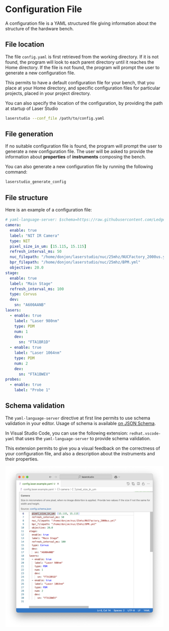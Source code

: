 # Configuration File

A configuration file is a YAML structured file giving information about the structure of the hardware bench.

## File location

The file `config.yaml` is first retrieved from the working directory. If it is not found, the program will look to each parent directory until it reaches the Home directory. If the file is not found, the program will prompt the user to generate a new configuration file.

This permits to have a default configuration file for your bench, that you place at your Home directory, and specific configuration files for particular projects, placed in your project directory.

You can also specify the location of the configuration, by providing the path at startup of Laser Studio

```bash
laserstudio --conf_file /path/to/config.yaml
```

## File generation

If no suitable configuration file is found, the program will prompt the user to generate a new configuration file. The user will be asked to provide the information about **properties** of **instruments** composing the bench.

You can also generate a new configuration file by running the following command:

```bash
laserstudio_generate_config
```

## File structure

Here is an example of a configuration file:

```yaml
# yaml-language-server: $schema=https://raw.githubusercontent.com/Ledger-Donjon/laserstudio/main/laserstudio/config_schema/config.schema.json
camera:
  enable: true
  label: "NIT IR Camera"
  type: NIT
  pixel_size_in_um: [15.115, 15.115]
  refresh_interval_ms: 50
  nuc_filepath: "/home/donjon/laserstudio/nuc/25mhz/NUCFactory_2000us.yml"
  bpr_filepath: "/home/donjon/laserstudio/nuc/25mhz/BPM.yml"
  objective: 20.0
stage:
  enable: true
  label: "Main Stage"
  refresh_interval_ms: 100
  type: Corvus
  dev:
    sn: "A600AANB"
lasers:
  - enable: true
    label: "Laser 980nm"
    type: PDM
    num: 1
    dev:
      sn: "FTA1BR1D"
  - enable: true
    label: "Laser 1064nm"
    type: PDM
    num: 2
    dev:
      sn: "FTA1BWEV"
probes:
  - enable: true
    label: "Probe 1"
```

## Schema validation

The `yaml-language-server` directive at first line permits to use schema validation in your editor. Usage of schema is available [on JSON Schema](https://json-schema.org/).

In Visual Studio Code, you can use the following extension: `redhat.vscode-yaml` that uses the `yaml-language-server` to provide schema validation.

This extension permits to give you a visual feedback on the correctness of your configuration file, and also a description about the instruments and their properties.

!['Configuration file schema hint'](./images/config_yaml_schema_hint.png)
